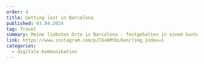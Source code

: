 ```yaml
---
order: 4
title: Getting lost in Barcelona
published: 03.04.2024
tag: Travel
summary: Meine liebsten Orte in Barcelona - festgehalten in einem bunten Reiseführer.
link: https://www.instagram.com/p/C6a6MYbLKen/?img_index=1
categories:
  - digitale-kommunikation
---
```

